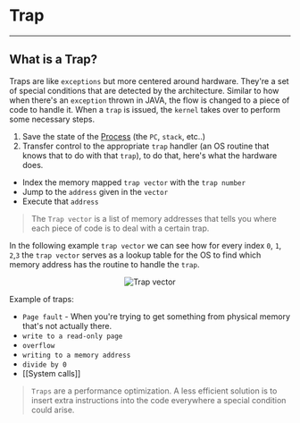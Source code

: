 # Trap
<hr>

## What is a Trap?

Traps are like `exceptions` but more centered around hardware. They're a set of special conditions that are detected by the architecture. Similar to how when there's an `exception` thrown in JAVA, the flow is changed to a piece of code to handle it. When a `trap` is issued, the `kernel` takes over to perform some necessary steps.
1. Save the state of the [Process](Process.md) (the `PC`, `stack`, etc..)
2. Transfer control to the appropriate `trap` handler (an OS routine that knows that to do with that `trap`), to do that, here's what the hardware does.
- Index the memory mapped `trap vector` with the `trap number`
- Jump to the `address` given in the `vector`
- Execute that `address` 

>The `Trap vector` is a list of memory addresses that tells you where each piece of code is to deal with a certain trap.

In the following example `trap vector` we can see how for every index `0`, `1`, `2`,`3` the `trap vector` serves as a lookup table for the OS to find which memory address has the routine to handle the `trap`.

<p align="center">
	<img src="https://i.imgur.com/fS5rlsF.png"alt="Trap vector">
</p>

Example of traps: 
- `Page fault` - When you're trying to get something from physical memory that's not actually there.
- `write to a read-only page`
- `overflow`
- `writing to a memory address`
- `divide by 0`
- [[System calls]]

>`Traps` are a performance optimization. A less efficient solution is to insert extra instructions into the code everywhere a special condition could arise.